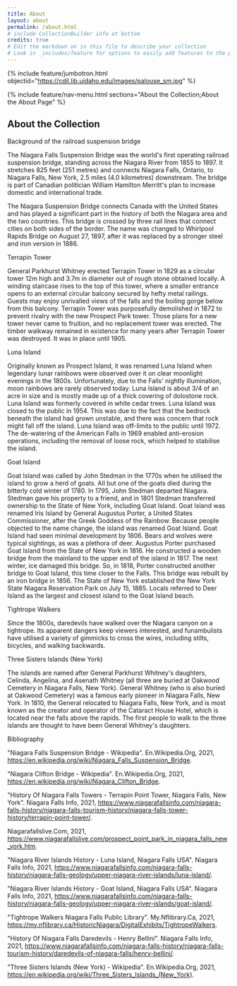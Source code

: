 ```yaml
---
title: About
layout: about
permalink: /about.html
# include CollectionBuilder info at bottom
credits: true
# Edit the markdown on in this file to describe your collection
# Look in _includes/feature for options to easily add features to the page
---
```


{% include feature/jumbotron.html objectid="https://cdil.lib.uidaho.edu/images/palouse_sm.jpg" %}

{% include feature/nav-menu.html sections="About the Collection;About the About Page" %}

## About the Collection

Background of the railroad suspension bridge

The Niagara Falls Suspension Bridge was the world's first operating railroad suspension bridge, standing across the Niagara River from 1855 to 1897. It stretches 825 feet (251 metres) and connects Niagara Falls, Ontario, to Niagara Falls, New York, 2.5 miles (4.0 kilometres) downstream. The bridge is part of Canadian politician William Hamilton Merritt's plan to increase domestic and international trade.

The Niagara Suspension Bridge connects Canada with the United States and has played a significant part in the history of both the Niagara area and the two countries. This bridge is crossed by three rail lines that connect cities on both sides of the border.
The name was changed to Whirlpool Rapids Bridge on August 27, 1897, after it was replaced by a stronger steel and iron version in 1886.

Terrapin Tower

General Parkhurst Whitney erected Terrapin Tower in 1829 as a circular tower 12m high and 3.7m in diameter out of rough stone obtained locally. A winding staircase rises to the top of this tower, where a smaller entrance opens to an external circular balcony secured by hefty metal railings. Guests may enjoy unrivalled views of the falls and the boiling gorge below from this balcony. Terrapin Tower was purposefully demolished in 1872 to prevent rivalry with the new Prospect Park tower. Those plans for a new tower never came to fruition, and no replacement tower was erected.
The timber walkway remained in existence for many years after Terrapin Tower was destroyed. It was in place until 1905.

Luna Island

Originally known as Prospect Island, it was renamed Luna Island when legendary lunar rainbows were observed over it on clear moonlight evenings in the 1800s. Unfortunately, due to the Falls' nightly illumination, moon rainbows are rarely observed today.
Luna Island is about 3/4 of an acre in size and is mostly made up of a thick covering of dolostone rock. Luna Island was formerly covered in white cedar trees.
Luna Island was closed to the public in 1954. This was due to the fact that the bedrock beneath the island had grown unstable, and there was concern that rock might fall off the island. Luna Island was off-limits to the public until 1972. The de-watering of the American Falls in 1969 enabled anti-erosion operations, including the removal of loose rock, which helped to stabilise the island.

Goat Island

Goat Island was called by John Stedman in the 1770s when he utilised the island to grow a herd of goats. All but one of the goats died during the bitterly cold winter of 1780. In 1795, John Stedman departed Niagara. Stedman gave his property to a friend, and in 1801 Stedman transferred ownership to the State of New York, including Goat Island.
Goat Island was renamed Iris Island by General Augustus Porter, a United States Commissioner, after the Greek Goddess of the Rainbow. Because people objected to the name change, the island was renamed Goat Island. Goat Island had seen minimal development by 1806. Bears and wolves were typical sightings, as was a plethora of deer. Augustus Porter purchased Goat Island from the State of New York in 1816. He constructed a wooden bridge from the mainland to the upper end of the island in 1817. The next winter, ice damaged this bridge. So, in 1818, Porter constructed another bridge to Goat Island, this time closer to the Falls. This bridge was rebuilt by an iron bridge in 1856. The State of New York established the New York State Niagara Reservation Park on July 15, 1885. Locals referred to Deer Island as the largest and closest island to the Goat Island beach.

Tightrope Walkers

Since the 1800s, daredevils have walked over the Niagara canyon on a tightrope. Its apparent dangers keep viewers interested, and funambulists have utilised a variety of gimmicks to cross the wires, including stilts, bicycles, and walking backwards.

Three Sisters Islands (New York)

The islands are named after General Parkhurst Whitney's daughters, Celinda, Angelina, and Asenath Whitney (all three are buried at Oakwood Cemetery in Niagara Falls, New York). General Whitney (who is also buried at Oakwood Cemetery) was a famous early pioneer in Niagara Falls, New York. In 1810, the General relocated to Niagara Falls, New York, and is most known as the creator and operator of the Cataract House Hotel, which is located near the falls above the rapids. The first people to walk to the three islands are thought to have been General Whitney's daughters.

Bibliography

"Niagara Falls Suspension Bridge - Wikipedia". En.Wikipedia.Org, 2021, https://en.wikipedia.org/wiki/Niagara_Falls_Suspension_Bridge. 

"Niagara Clifton Bridge - Wikipedia". En.Wikipedia.Org, 2021, https://en.wikipedia.org/wiki/Niagara_Clifton_Bridge. 

"History Of Niagara Falls Towers - Terrapin Point Tower, Niagara Falls, New York". Niagara Falls Info, 2021, https://www.niagarafallsinfo.com/niagara-falls-history/niagara-falls-tourism-history/niagara-falls-tower-history/terrapin-point-tower/. 

Niagarafallslive.Com, 2021, https://www.niagarafallslive.com/prospect_point_park_in_niagara_falls_new_york.htm. 

"Niagara River Islands History - Luna Island, Niagara Falls USA". Niagara Falls Info, 2021, https://www.niagarafallsinfo.com/niagara-falls-history/niagara-falls-geology/upper-niagara-river-islands/luna-island/. 

"Niagara River Islands History - Goat Island, Niagara Falls USA". Niagara Falls Info, 2021, https://www.niagarafallsinfo.com/niagara-falls-history/niagara-falls-geology/upper-niagara-river-islands/goat-island/. 

"Tightrope Walkers Niagara Falls Public Library". My.Nflibrary.Ca, 2021, https://my.nflibrary.ca/HistoricNiagara/DigitalExhibits/TightropeWalkers. 


"History Of Niagara Falls Daredevils - Henry Bellini". Niagara Falls Info, 2021, https://www.niagarafallsinfo.com/niagara-falls-history/niagara-falls-tourism-history/daredevils-of-niagara-falls/henry-bellini/. 

"Three Sisters Islands (New York) - Wikipedia". En.Wikipedia.Org, 2021, https://en.wikipedia.org/wiki/Three_Sisters_Islands_(New_York). 

